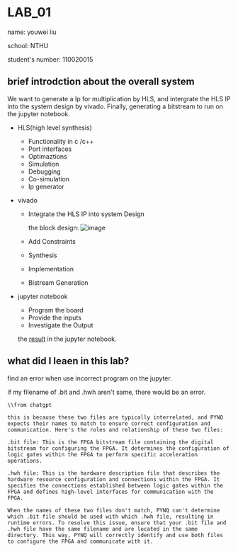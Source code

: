 
#  LAB_01
name: youwei liu 

school: NTHU

student's number: 110020015


## brief introdction about the overall system
  We want to generate a Ip for multiplication by HLS, and intergrate the HLS IP into the system design by vivado. Finally, generating a bitstream to run on the jupyter notebook.
- HLS(high level synthesis)
    - Functionality in c /c++
    - Port interfaces
    - Optimaztions
    - Simulation
    - Debugging
    - Co-simulation
    - Ip generator
- vivado
    - Integrate the HLS IP into system Design
      
       the block design:
      ![image](https://github.com/nthuyouwei/soclab/assets/145022311/797cbb35-8585-467a-b92b-26eac5e81bf4)

    - Add Constraints
    - Synthesis
    - Implementation
    - Bistream Generation
    
- jupyter notebook
    - Program the board
    - Provide the inputs
    - Investigate the Output
 
   the [result](<https://github.com/nthuyouwei/soclab/blob/main/lab01/result_in_jupyter/Multip2Num.ipynb>) in the jupyter notebook.





##  what did I leaen in this lab? 

find an error when use incorrect program on the jupyter.

if my filename of .bit and .hwh aren't same, there would be an error.


```
\\from chatgpt

this is because these two files are typically interrelated, and PYNQ expects their names to match to ensure correct configuration and communication. Here's the roles and relationship of these two files:

.bit file: This is the FPGA bitstream file containing the digital bitstream for configuring the FPGA. It determines the configuration of logic gates within the FPGA to perform specific acceleration operations.

.hwh file: This is the hardware description file that describes the hardware resource configuration and connections within the FPGA. It specifies the connections established between logic gates within the FPGA and defines high-level interfaces for communication with the FPGA.

When the names of these two files don't match, PYNQ can't determine which .bit file should be used with which .hwh file, resulting in runtime errors. To resolve this issue, ensure that your .bit file and .hwh file have the same filename and are located in the same directory. This way, PYNQ will correctly identify and use both files to configure the FPGA and communicate with it.

```









